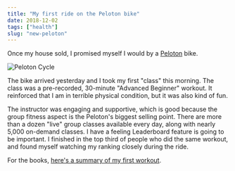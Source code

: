 ```yaml
---
title: "My first ride on the Peloton bike"
date: 2018-12-02
tags: ["health"]
slug: "new-peloton"
---
```


Once my house sold, I promised myself I would by a [Peloton](https://www.onepeloton.com) bike.

![Peloton Cycle](/img/2018/2018-12-02_peloton.jpg)

The bike arrived yesterday and I took my first "class" this morning. The class was a pre-recorded, 30-minute "Advanced Beginner" workout. It reinforced that I am in terrible physical condition, but it was also kind of fun.

The instructor was engaging and supportive, which is good because the group fitness aspect is the Peloton's biggest selling point. There are more than a dozen "live" group classes available every day, along with nearly 5,000 on-demand classes. I have a feeling Leaderboard feature is going to be important. I finished in the top third of people who did the same workout, and found myself watching my ranking closely during the ride.

For the books, [here's a summary of my first workout](https://members.onepeloton.com/members/22790860e2a445ce8cc900dc7477274b/workouts/51c357b341504486ba3bf364cf269cd8).
